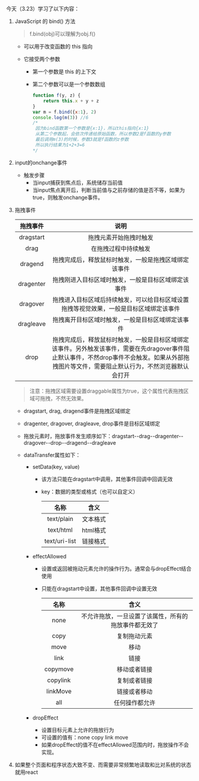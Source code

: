 今天（3.23）学习了以下内容：

1. JavaScript 的 bind() 方法

   > f.bind(obj)可以理解为obj.f()

   - 可以用于改变函数的 this 指向

   - 它接受两个参数

     - 第一个参数是 this 的上下文

     - 第二个参数可以是一个参数数组

       ```js
       function f(y, z) {
           return this.x + y + z 
       }
       var m = f.bind({x:1}, 2)
       console.log(m(3)) //6
       /*
       	因为bind函数第一个参数是{x:1}，所以this指向{x:1}
       	从第二个参数起，会依次传递给原始函数，所以参数2是f函数的y参数
       	最后调用m(3)的时候，参数3就是f函数的z参数
       	所以执行结果为1+2+3=6
       */
       ```

2. input的onchange事件

   - 触发步骤
     - 当input捕获到焦点后，系统储存当前值
     - 当input焦点离开后，判断当前值与之前存储的值是否不等，如果为true，则触发onchange事件。

3. 拖拽事件

   | 拖拽事件  |                             说明                             |
   | :-------: | :----------------------------------------------------------: |
   | dragstart |                    拖拽元素开始拖拽时触发                    |
   |   drag    |                     在拖拽过程中持续触发                     |
   |  dragend  |     拖拽完成后，释放鼠标时触发，一般是拖拽区域绑定该事件     |
   | dragenter |      拖拽刚进入目标区域时触发，一般是目标区域绑定该事件      |
   | dragover  | 拖拽进入目标区域后持续触发，可以给目标区域设置拖拽等视觉效果，一般是目标区域绑定该事件 |
   | dragleave |       拖拽离开目标区域时触发，一般是目标区域绑定该事件       |
   |   drop    | 拖拽完成后，释放鼠标时触发，一般是目标区域绑定该事件。另外触发该事件，需要在先dragover事件阻止默认事件，不然drop事件不会触发。如果从外部拖拽图片等文件，需要阻止默认行为，不然浏览器默认会打开 |

   > 注意：拖拽区域需要设置draggable属性为true，这个属性代表拖拽区域可拖拽，不然无效果。

   - dragstart, drag, dragend事件是拖拽区域绑定

   - dragenter, dragover, dragleave, drop事件是目标区域绑定

   - 拖放元素时，拖放事件发生顺序如下：dragstart--drag--dragenter--dragover--drop--dragend--dragleave

   - dataTransfer属性如下：

     - setData(key, value)

       - 该方法只能在dragstart中调用，其他事件回调中回调无效

       - key：数据的类型或格式（也可以自定义）

         |     名称      |   含义   |
         | :-----------: | :------: |
         |  text/plain   | 文本格式 |
         |   text/html   | html格式 |
         | text/uri-list | 链接格式 |

     - effectAllowed

       - 设置或返回被拖动元素允许的操作行为。通常会与dropEffect结合使用

       - 只能在dragstart中设置，其他事件回调中设置无效

         |   名称   |                         含义                         |
         | :------: | :--------------------------------------------------: |
         |   none   | 不允许拖放，一旦设置了该属性，所有的拖放事件都无效了 |
         |   copy   |                     复制拖动元素                     |
         |   move   |                         移动                         |
         |   link   |                         链接                         |
         | copymove |                     移动或者链接                     |
         | copylink |                     复制或者链接                     |
         | linkMove |                     链接或者移动                     |
         |   all    |                    任何操作都允许                    |

     - dropEffect

       - 设置目标元素上允许的拖放行为
       - 可设置的值有：none copy link move
       - 如果dropEffect的值不在effectAllowed范围内时，拖放操作不会实现。

4. 如果整个页面和程序状态大致不变、而需要非常频繁地读取和比对系统的状态就用react